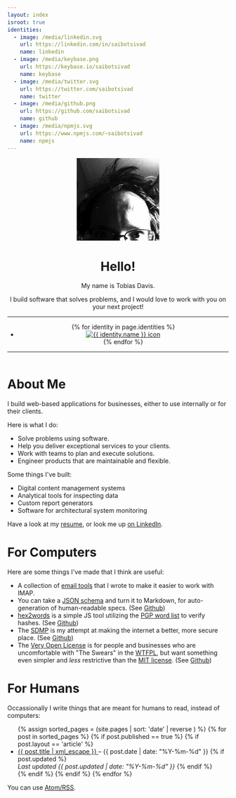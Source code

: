 ```yaml
---
layout: index
isroot: true
identities:
  - image: /media/linkedin.svg
    url: https://linkedin.com/in/saibotsivad
    name: linkedin
  - image: /media/keybase.png
    url: https://keybase.io/saibotsivad
    name: keybase
  - image: /media/twitter.svg
    url: https://twitter.com/saibotsivad
    name: twitter
  - image: /media/github.png
    url: https://github.com/saibotsivad
    name: github
  - image: /media/npmjs.svg
    url: https://www.npmjs.com/~saibotsivad
    name: npmjs
---
```



<header class="index">
	<img src="/logo.jpg" alt="Logo of Tobias!">
	<h1>Hello!</h1>
	<p>My name is Tobias Davis.</p>
	<p>I build software that solves problems, and I would love to work with you on your next project!</p>
	<hr>
	<ul class="online-presence-icons">
		{% for identity in page.identities %}
		<li class="{{ identity.name }}">
			<a href="{{ identity.url }}">
				<img src="{{ identity.image }}" alt="{{ identity.name }} icon">
			</a>
		</li>
		{% endfor %}
	</ul>
	<hr>
</header>

# About Me

I build web-based applications for businesses, either to use internally or for their clients.

Here is what I do:

* Solve problems using software.
* Help you deliver exceptional services to your clients.
* Work with teams to plan and execute solutions.
* Engineer products that are maintainable and flexible.

Some things I've built:

* Digital content management systems
* Analytical tools for inspecting data
* Custom report generators
* Software for architectural system monitoring

Have a look at my [resume](/resume), or look me up [on LinkedIn](https://linkedin.com/in/saibotsivad).

# For Computers

Here are some things I've made that I think are useful:

* A collection of [email tools](https://github.com/saibotsivad/imap-tools) that I
	wrote to make it easier to work with IMAP.
* You can take a [JSON schema](http://json-schema.org/) and turn it to
	Markdown, for auto-generation of human-readable specs.
	(See [Github](https://github.com/saibotsivad/json-schema-to-markdown))
* [hex2words](https://tobiaslabs.github.io/hex2words/) is a simple JS tool utilizing the
	[PGP word list](https://en.wikipedia.org/wiki/PGP_word_list) to verify hashes.
	(See [Github](https://github.com/tobiaslabs/hex2words))
* The [SDMP](https://sdmp.github.io/) is my attempt at making the internet a better,
	more secure place.
	(See [Github](https://github.com/sdmp/sdmp.github.io))
* The [Very Open License](http://veryopenlicense.com/) is for people and businesses
	who are uncomfortable with "The Swears" in the [WTFPL](http://www.wtfpl.net/),
	but want something even simpler and *less* restrictive than the
	[MIT license](http://opensource.org/licenses/MIT).
	(See [Github](https://github.com/saibotsivad/veryopenlicense))

# For Humans

Occassionally I write things that are meant for humans to read, instead of computers:

<ul>
{% assign sorted_pages = (site.pages | sort: 'date' | reverse ) %}
{% for post in sorted_pages %}
	{% if post.published == true %}
	{% if post.layout == 'article' %}
		<li>
			<a href="{{ site.url }}{{ post.url }}">
				{{ post.title | xml_escape }}
			</a>
			&ndash;
			{{ post.date | date: "%Y-%m-%d" }}
			{% if post.updated %}
				<br>
				<em>Last updated {{ post.updated | date: "%Y-%m-%d" }}</em>
			{% endif %}
		</li>
	{% endif %}
	{% endif %}
{% endfor %}
</ul>

You can use <a href="/feed.xml" class="link-muted">Atom/RSS</a>.
